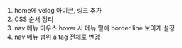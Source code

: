 1. home에 velog 아이콘, 링크 추가
2. CSS 순서 정리
3. nav 메뉴 마우스 hover 시 메뉴 밑에 border line 보이게 설정
4. nav 메뉴 범위 a tag 전체로 변경